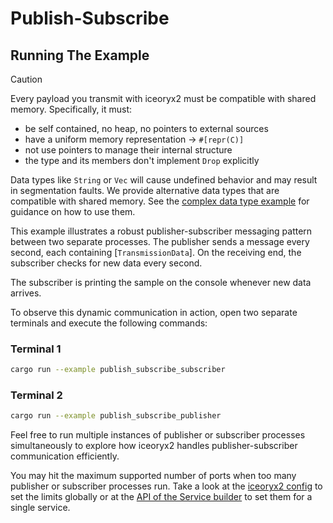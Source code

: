 # Publish-Subscribe

## Running The Example

> [!CAUTION]
> Every payload you transmit with iceoryx2 must be compatible with shared
> memory. Specifically, it must:
>
> * be self contained, no heap, no pointers to external sources
> * have a uniform memory representation -> `#[repr(C)]`
> * not use pointers to manage their internal structure
> * the type and its members don't implement `Drop` explicitly
>
> Data types like `String` or `Vec` will cause undefined behavior and may
> result in segmentation faults. We provide alternative data types that are
> compatible with shared memory. See the
> [complex data type example](../complex_data_types) for guidance on how to
> use them.

This example illustrates a robust publisher-subscriber messaging pattern
between two separate processes. The publisher sends a message every second,
each containing [`TransmissionData`]. On the receiving end, the subscriber
checks for new data every second.

The subscriber is printing the sample on the console whenever new data arrives.

To observe this dynamic communication in action, open two separate terminals and
execute the following commands:

### Terminal 1

```sh
cargo run --example publish_subscribe_subscriber
```

### Terminal 2

```sh
cargo run --example publish_subscribe_publisher
```

Feel free to run multiple instances of publisher or subscriber processes
simultaneously to explore how iceoryx2 handles publisher-subscriber
communication efficiently.

You may hit the maximum supported number of ports when too many publisher or
subscriber processes run. Take a look at the [iceoryx2 config](../../../config)
to set the limits globally or at the
[API of the Service builder](https://docs.rs/iceoryx2/latest/iceoryx2/service/index.html)
to set them for a single service.
